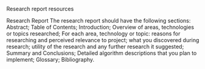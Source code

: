 Research report resources

Research Report
The research report should have the following sections:
Abstract;
Table of Contents;
Introduction;
Overview of areas, technologies or topics researched;
For each area, technology or topic:
reasons for researching and perceived relevance to project;
what you discovered during research;
utility of the research and any further research it suggested;
Summary and Conclusions;
Detailed algorithm descriptions that you plan to implement;
Glossary;
Bibliography.
